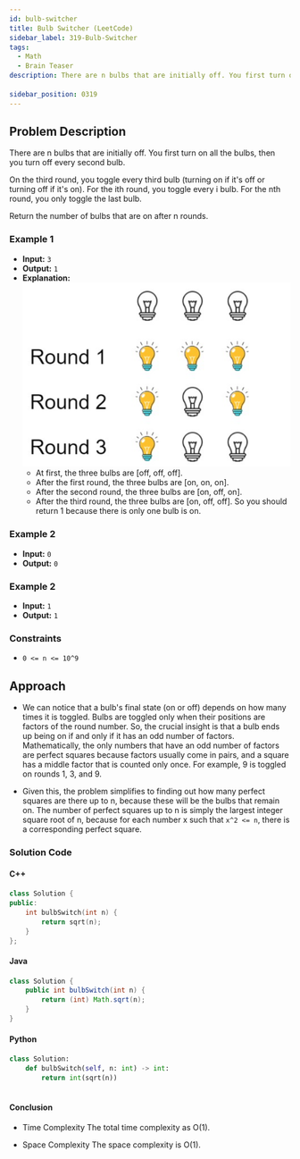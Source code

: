 ```yaml
---
id: bulb-switcher
title: Bulb Switcher (LeetCode)
sidebar_label: 319-Bulb-Switcher
tags:
  - Math
  - Brain Teaser
description: There are n bulbs that are initially off. You first turn on all the bulbs, then you turn off every second bulb.On the third round, you toggle every third bulb (turning on if it's off or turning off if it's on). For the ith round, you toggle every i bulb. For the nth round, you only toggle the last bulb.Return the number of bulbs that are on after n rounds.

sidebar_position: 0319
---
```


## Problem Description

There are n bulbs that are initially off. You first turn on all the bulbs, then you turn off every second bulb.

On the third round, you toggle every third bulb (turning on if it's off or turning off if it's on). For the ith round, you toggle every i bulb. For the nth round, you only toggle the last bulb.

Return the number of bulbs that are on after n rounds.

### Example 1

- **Input:** `3`
- **Output:** `1`
- **Explanation:**![Screenshot of the application](.././../../assets/BulbSwitched.png)
    - At first, the three bulbs are [off, off, off].
    - After the first round, the three bulbs are [on, on, on].
    - After the second round, the three bulbs are [on, off, on].
    - After the third round, the three bulbs are [on, off, off]. 
So you should return 1 because there is only one bulb is on.

### Example 2

- **Input:** `0`
- **Output:** `0`

### Example 2

- **Input:** `1`
- **Output:** `1`

### Constraints

- `0 <= n <= 10^9`

## Approach
- We can notice that a bulb's final state (on or off) depends on how many times it is toggled. Bulbs are toggled only when their positions are factors of the round number. So, the crucial insight is that a bulb ends up being on if and only if it has an odd number of factors. Mathematically, the only numbers that have an odd number of factors are perfect squares because factors usually come in pairs, and a square has a middle factor that is counted only once. For example, 9 is toggled on rounds 1, 3, and 9.

- Given this, the problem simplifies to finding out how many perfect squares are there up to n, because these will be the bulbs that remain on. The number of perfect squares up to n is simply the largest integer square root of n, because for each number x such that `x^2 <= n`, there is a corresponding perfect square.

### Solution Code

#### C++

```c++
class Solution {
public:
    int bulbSwitch(int n) {
        return sqrt(n);
    }
};
```

#### Java
```java
class Solution {
    public int bulbSwitch(int n) {
        return (int) Math.sqrt(n);
    }
}
```

#### Python
```python
class Solution:
    def bulbSwitch(self, n: int) -> int:
        return int(sqrt(n))
            
```

#### Conclusion
- Time Complexity
The total time complexity as O(1).

- Space Complexity
The space complexity is O(1).